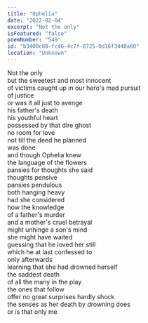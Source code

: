 ```yaml
---
title: "Ophelia"
date: "2022-02-04"
excerpt: "Not the only"
isFeatured: "false"
poemNumber: "549"
id: "b3400c80-fc46-4c7f-8725-0d16f3448a60"
location: "Unknown"
---
```


Not the only  
but the sweetest and most innocent  
of victims caught up in our hero's mad pursuit  
of justice  
or was it all just to avenge  
his father's death  
his youthful heart  
possessed by that dire ghost  
no room for love  
not till the deed he planned  
was done  
and though Ophelia knew  
the language of the flowers  
pansies for thoughts she said  
thoughts pensive  
pansies pendulous  
both hanging heavy  
had she considered  
how the knowledge  
of a father's murder  
and a mother's cruel betrayal  
might unhinge a son's mind  
she might have waited  
guessing that he loved her still  
which he at last confessed to  
only afterwards  
learning that she had drowned herself  
the saddest death  
of all the many in the play  
the ones that follow  
offer no great surprises hardly shock  
the senses as her death by drowning does  
or is that only me
